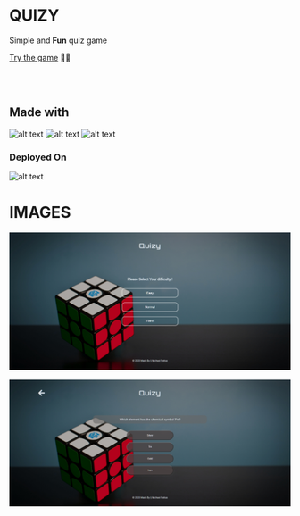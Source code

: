 # QUIZY

Simple and **Fun** quiz game

[Try the game](https://react-redux-quizz.herokuapp.com/) :tada::tada:
<br/>
<br/>

<br/>

## Made with

![alt text](https://img.shields.io/badge/React-20232A?style=for-the-badge&logo=react&logoColor=61DAFB "Logo Title Text 1")
![alt text](https://img.shields.io/badge/Redux-593D88?style=for-the-badge&logo=redux&logoColor=white "Logo Title Text 1")
![alt text](https://img.shields.io/badge/CSS-239120?&style=for-the-badge&logo=css3&logoColor=white "Logo Title Text 1")
<br/>

### Deployed On

![alt text ](https://img.shields.io/badge/Heroku-430098?style=for-the-badge&logo=heroku&logoColor=white "Logo Title Text 1")

# IMAGES

![alt text](./src/image/first-page.png "Logo Title Text 1")
<br/>

![alt text](./src/image/quizy-game-page.png "Logo Title Text 1")
<br/>


